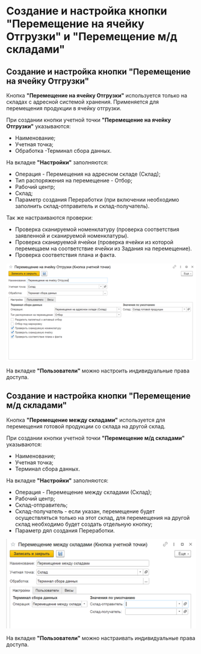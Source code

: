 # Создание и настройка кнопки "Перемещение на ячейку Отгрузки" и "Перемещение м/д складами"

<h2> Создание и настройка кнопки "Перемещение на ячейку Отгрузки" </h2>

Кнопка **"Перемещение на ячейку Отгрузки"** используется только на складах с адресной системой хранения. Применяется для перемещения продукции в ячейку отгрузки.

При создании кнопки учетной точки **"Перемещение на ячейку Отгрузки"** указываются:

- Наименование;
- Учетная точка;
- Обработка -Терминал сбора данных.

На вкладке **"Настройки"** заполняются:

- Операция - Перемещения на адресном складе (Склад);
- Тип распоряжения на перемещение - Отбор;
- Рабочий центр;
- Склад;
- Параметр создания Переработки (при включении необходимо заполнить склад-отправитель и склад-получатель).

Так же настраиваются проверки:

- Проверка сканируемой номенклатуру (проверка соответствия заявленной и сканируемой номенклатуры).
- Проверка сканируемой ячейки (проверка ячейки из которой перемещаем на соответствие ячейки из Задания на перемещение).
- Проверка соответствия плана и факта.

![1](NastroikaKnopkiPeremeshenie.assets/1.png)

На вкладке **"Пользователи"** можно настроить индивидуальные права доступа.

<h2> Создание и настройка кнопки "Перемещение м/д складами" </h2>

Кнопка **"Перемещение между складами"** используется для перемещения готовой продукции со склада на другой склад.

При создании кнопки учетной точки **"Перемещение м/д складами"** указываются:

- Наименование;
- Учетная точка;
- Терминал сбора данных.

На вкладке **"Настройки"** заполняются:

- Операция - Перемещение между складами (Склад);
- Рабочий центр;
- Склад-отправитель;
- Склад-получатель - если указан, перемещение будет осуществляться только на этот склад, для перемещения на другой склад необходимо будет создать отдельную кнопку;
- Параметр дял создания Переработки.

![2](NastroikaKnopkiPeremeshenie.assets/2.png)

На вкладке **"Пользователи"** можно настраивать индивидуальные права доступа.
